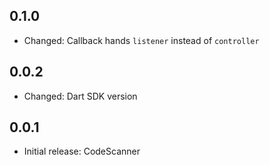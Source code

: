 ## 0.1.0

* Changed: Callback hands `listener` instead of `controller`

## 0.0.2

* Changed: Dart SDK version

## 0.0.1

* Initial release: CodeScanner
